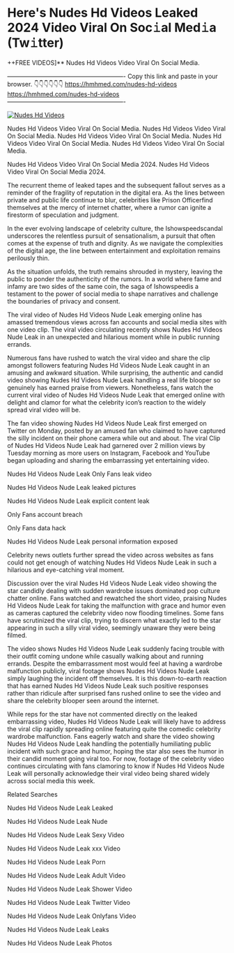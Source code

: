 # Here's Nudes Hd Videos Leaked 2024 Video Viral On Soc𝚒al Med𝚒a (Tw𝚒tter)

++FREE VIDEOS]** Nudes Hd Videos Video Viral On Social Media.

———————————————————-
Copy this link and paste in your browser.
👇👇👇👇👇👇
https://hmhmed.com/nudes-hd-videos
https://hmhmed.com/nudes-hd-videos
———————————————————-

[![Nudes Hd Videos](https://i.imgur.com/dJHk4Zq.gif)](https://hmhmed.com/nudes-hd-videos)

Nudes Hd Videos Video Viral On Social Media. Nudes Hd Videos Video Viral On Social Media. Nudes Hd Videos Video Viral On Social Media. Nudes Hd Videos Video Viral On Social Media. Nudes Hd Videos Video Viral On Social Media.

Nudes Hd Videos Video Viral On Social Media 2024. Nudes Hd Videos Video Viral On Social Media 2024.

The recurrent theme of leaked tapes and the subsequent fallout serves as a reminder of the fragility of reputation in the digital era. As the lines between private and public life continue to blur, celebrities like Prison Officerfind themselves at the mercy of internet chatter, where a rumor can ignite a firestorm of speculation and judgment.

In the ever evolving landscape of celebrity culture, the Ishowspeedscandal underscores the relentless pursuit of sensationalism, a pursuit that often comes at the expense of truth and dignity. As we navigate the complexities of the digital age, the line between entertainment and exploitation remains perilously thin.

As the situation unfolds, the truth remains shrouded in mystery, leaving the public to ponder the authenticity of the rumors. In a world where fame and infamy are two sides of the same coin, the saga of Ishowspeedis a testament to the power of social media to shape narratives and challenge the boundaries of privacy and consent.

The viral video of Nudes Hd Videos Nude Leak emerging online has amassed tremendous views across fan accounts and social media sites with one video clip. The viral video circulating recently shows Nudes Hd Videos Nude Leak in an unexpected and hilarious moment while in public running errands.

Numerous fans have rushed to watch the viral video and share the clip amongst followers featuring Nudes Hd Videos Nude Leak caught in an amusing and awkward situation. While surprising, the authentic and candid video showing Nudes Hd Videos Nude Leak handling a real life blooper so genuinely has earned praise from viewers. Nonetheless, fans watch the current viral video of Nudes Hd Videos Nude Leak that emerged online with delight and clamor for what the celebrity icon’s reaction to the widely spread viral video will be.

The fan video showing Nudes Hd Videos Nude Leak first emerged on Twitter on Monday, posted by an amused fan who claimed to have captured the silly incident on their phone camera while out and about. The viral Clip of Nudes Hd Videos Nude Leak had garnered over 2 million views by Tuesday morning as more users on Instagram, Facebook and YouTube began uploading and sharing the embarrassing yet entertaining video.

Nudes Hd Videos Nude Leak Only Fans leak video

Nudes Hd Videos Nude Leak leaked pictures

Nudes Hd Videos Nude Leak explicit content leak

Only Fans account breach

Only Fans data hack

Nudes Hd Videos Nude Leak personal information exposed

Celebrity news outlets further spread the video across websites as fans could not get enough of watching Nudes Hd Videos Nude Leak in such a hilarious and eye-catching viral moment.

Discussion over the viral Nudes Hd Videos Nude Leak video showing the star candidly dealing with sudden wardrobe issues dominated pop culture chatter online. Fans watched and rewatched the short video, praising Nudes Hd Videos Nude Leak for taking the malfunction with grace and humor even as cameras captured the celebrity video now flooding timelines. Some fans have scrutinized the viral clip, trying to discern what exactly led to the star appearing in such a silly viral video, seemingly unaware they were being filmed.

The video shows Nudes Hd Videos Nude Leak suddenly facing trouble with their outfit coming undone while casually walking about and running errands. Despite the embarrassment most would feel at having a wardrobe malfunction publicly, viral footage shows Nudes Hd Videos Nude Leak simply laughing the incident off themselves. It is this down-to-earth reaction that has earned Nudes Hd Videos Nude Leak such positive responses rather than ridicule after surprised fans rushed online to see the video and share the celebrity blooper seen around the internet.

While reps for the star have not commented directly on the leaked embarrassing video, Nudes Hd Videos Nude Leak will likely have to address the viral clip rapidly spreading online featuring quite the comedic celebrity wardrobe malfunction. Fans eagerly watch and share the video showing Nudes Hd Videos Nude Leak handling the potentially humiliating public incident with such grace and humor, hoping the star also sees the humor in their candid moment going viral too. For now, footage of the celebrity video continues circulating with fans clamoring to know if Nudes Hd Videos Nude Leak will personally acknowledge their viral video being shared widely across social media this week.

Related Searches

Nudes Hd Videos Nude Leak Leaked

Nudes Hd Videos Nude Leak Nude

Nudes Hd Videos Nude Leak Sexy Video

Nudes Hd Videos Nude Leak xxx Video

Nudes Hd Videos Nude Leak Porn

Nudes Hd Videos Nude Leak Adult Video

Nudes Hd Videos Nude Leak Shower Video

Nudes Hd Videos Nude Leak Twitter Video

Nudes Hd Videos Nude Leak Onlyfans Video

Nudes Hd Videos Nude Leak Leaks

Nudes Hd Videos Nude Leak Photos